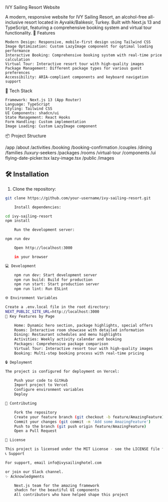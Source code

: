 IVY Sailing Resort Website

A modern, responsive website for IVY Sailing Resort, an alcohol-free all-inclusive resort located in Ayvalık/Balıkesir, Turkey. Built with Next.js 13 and TypeScript, featuring a comprehensive booking system and virtual tour functionality.
🌟 Features

    Modern Design: Responsive, mobile-first design using Tailwind CSS
    Image Optimization: Custom LazyImage component for optimal loading performance
    Interactive Booking: Comprehensive booking system with real-time price calculation
    Virtual Tour: Interactive resort tour with high-quality images
    Package Management: Different package types for various guest preferences
    Accessibility: ARIA-compliant components and keyboard navigation support

🚀 Tech Stack

    Framework: Next.js 13 (App Router)
    Language: TypeScript
    Styling: Tailwind CSS
    UI Components: shadcn/ui
    State Management: React Hooks
    Form Handling: Custom implementation
    Image Loading: Custom LazyImage component

📦 Project Structure

/app /about /activities /booking /booking-confirmation /couples /dining /families /luxury-seekers /packages /rooms /virtual-tour /components /ui flying-date-picker.tsx lazy-image.tsx /public /images

## 🛠️ Installation

1. Clone the repository:
```bash
git clone https://github.com/your-username/ivy-sailing-resort.git

    Install dependencies:

cd ivy-sailing-resort
npm install

    Run the development server:

npm run dev

    Open http://localhost:3000

    in your browser

💻 Development

    npm run dev: Start development server
    npm run build: Build for production
    npm run start: Start production server
    npm run lint: Run ESLint

🌐 Environment Variables

Create a .env.local file in the root directory:
NEXT_PUBLIC_SITE_URL=http://localhost:3000
📱 Key Features by Page

    Home: Dynamic hero section, package highlights, special offers
    Rooms: Interactive room showcase with detailed information
    Dining: Restaurant schedules and menu highlights
    Activities: Weekly activity calendar and booking
    Packages: Comprehensive package comparison
    Virtual Tour: Interactive resort tour with high-quality images
    Booking: Multi-step booking process with real-time pricing

🔒 Deployment

The project is configured for deployment on Vercel:

    Push your code to GitHub
    Import project to Vercel
    Configure environment variables
    Deploy

🤝 Contributing

    Fork the repository
    Create your feature branch (git checkout -b feature/AmazingFeature)
    Commit your changes (git commit -m 'Add some AmazingFeature')
    Push to the branch (git push origin feature/AmazingFeature)
    Open a Pull Request

📄 License

This project is licensed under the MIT License - see the LICENSE file for details.
📞 Support

For support, email info@ivysailinghotel.com

or join our Slack channel.
✨ Acknowledgments

    Next.js team for the amazing framework
    shadcn for the beautiful UI components
    All contributors who have helped shape this project